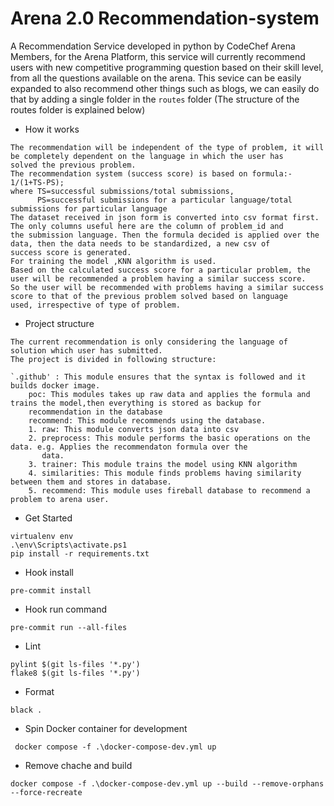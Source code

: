 # Arena 2.0 Recommendation-system
A Recommendation Service developed in python by CodeChef Arena Members, for the Arena Platform, this service will currently recommend users with new competitive programming question based on their skill level, from all the questions available on the arena.
This sevice can be easily expanded to also recommend other things such as blogs, we can easily do that by adding a single folder in the `routes` folder (The structure of the routes folder is explained below)
- How it works

```
The recommendation will be independent of the type of problem, it will be completely dependent on the language in which the user has 
solved the previous problem.
The recommendation system (success score) is based on formula:- 1/(1+TS-PS);
where TS=successful submissions/total submissions,
      PS=successful submissions for a particular language/total submissions for particular language
The dataset received in json form is converted into csv format first. The only columns useful here are the column of problem_id and 
the submission language. Then the formula decided is applied over the data, then the data needs to be standardized, a new csv of 
success score is generated.
For training the model ,KNN algorithm is used.
Based on the calculated success score for a particular problem, the user will be recommended a problem having a similar success score. 
So the user will be recommended with problems having a similar success score to that of the previous problem solved based on language 
used, irrespective of type of problem.
```
- Project structure
```
The current recommendation is only considering the language of solution which user has submitted.
The project is divided in following structure:

`.github' : This module ensures that the syntax is followed and it builds docker image.
    poc: This modules takes up raw data and applies the formula and trains the model,then everything is stored as backup for 
    recommendation in the database
    recommend: This module recommends using the database.
    1. raw: This module converts json data into csv
    2. preprocess: This module performs the basic operations on the data. e.g. Applies the recommendaton formula over the 
       data.
    3. trainer: This module trains the model using KNN algorithm
    4. similarities: This module finds problems having similarity between them and stores in database.
    5. recommend: This module uses fireball database to recommend a problem to arena user.

```
- Get Started

```
virtualenv env
.\env\Scripts\activate.ps1
pip install -r requirements.txt
```

- Hook install
```
pre-commit install
```

- Hook run command
```
pre-commit run --all-files
```

- Lint

```
pylint $(git ls-files '*.py')
flake8 $(git ls-files '*.py')
```

- Format
```
black .
```

- Spin Docker container for development
```
 docker compose -f .\docker-compose-dev.yml up
```

- Remove chache and build
```
docker compose -f .\docker-compose-dev.yml up --build --remove-orphans --force-recreate
```
